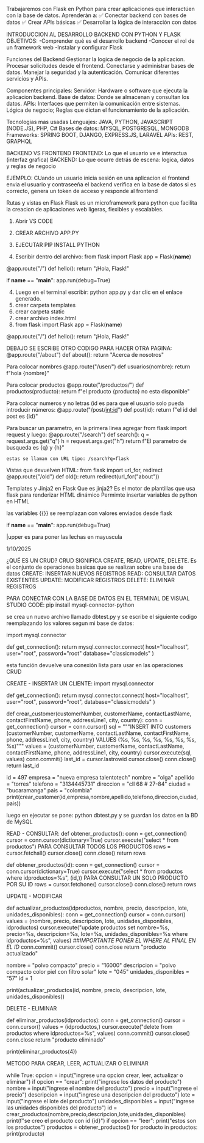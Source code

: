 Trabajaremos con Flask en Python para crear aplicaciones que interactúen con la base de datos.
Aprenderán a:
✅ Conectar backend con bases de datos
✅ Crear APIs básicas
✅ Desarrollar la lógica de interacción con datos

INTRODUCCION AL DESARROLLO BACKEND CON PYTHON Y FLASK
OBJETIVOS:
-Comprender qué es el desarrollo backend
-Conocer el rol de un framework web
-Instalar y configurar Flask

Funciones del Backend
Gestionar la logica de negocio de la aplicacion.
Procesar solicitudes desde el frontend.
Conectarse y administrar bases de datos.
Manejar la seguridad y la autenticación.
Comunicar diferentes servicios y APIs.

Componentes principales:
Servidor: Hardware o software que ejecuta la aplicacion backend.
Base de datos: Donde se almacenan y consultan los datos.
APIs: Interfaces que permiten la comunicación entre sistemas.
Lógica de negocio; Reglas que dictan el funcionamiento de la aplicación.

Tecnologias mas usadas
Lenguajes: JAVA, PYTHON, JAVASCRIPT (NODE.JS), PHP, C#
Bases de datos: MYSQL, POSTGRESQL, MONGODB
Frameworks: SPRING BOOT, DJANGO, EXPRESS.JS, LARAVEL
APIs: REST, GRAPHQL

BACKEND VS FRONTEND
FRONTEND: Lo que el usuario ve e interactua (interfaz grafica)
BACKEND: Lo que ocurre detrás de escena: logica, datos y reglas de negocio 

EJEMPLO: CUando un usuario inicia sesión en una aplicacion
el frontend envia el usuario y contraseeña
el backend verifica en la base de datos
si es correcto, genera un token de acceso y responde al frontend

Rutas y vistas en Flask 
Flask es un microframework para python que facilita la creacion de aplicaciones web ligeras, flexibles y escalables.

1. Abrir VS CODE

2. CREAR ARCHIVO APP.PY
3. EJECUTAR PIP INSTALL PYTHON

4. Escribir dentro del archivo:
from flask import Flask
app = Flask(__name__)

@app.route("/")
def hello():
    return "¡Hola, Flask!"

if __name__ == "__main__":
    app.run(debug=True)


4. Luego en el terminal escribir: python app.py y dar clic en el enlace generado.
5. crear carpeta templates
6. crear carpeta static
7. crear archivo index.html
8. from flask import Flask
app = Flask(__name__)

@app.route("/")
def hello():
    return "¡Hola, Flask!"

DEBAJO SE ESCRIBE OTRO CODIGO PARA HACER OTRA PAGINA:
@app.route("/about")
def about():
    return "Acerca de nosotros"

Para colocar nombres
@app.route("/user/<nombre>")
def usuarios(nombre):
    return f"hola {nombre}"

Para colocar productos
@app.route("/productos/<producto>")
def productos(producto):
    return f"el producto {producto} no esta disponible"

Para colocar numeros y no letras (id es para que el usuario solo pueda introducir números:
@app.route("/post/<int:id>")
def post(id):
    return f"el id del post es {id}"

Para buscar un parametro, en la primera linea agregar from flask import request y luego:
@app.route("/search")
def search():
    q = request.args.get("q")
    h = request.args.get("h")
    return f"El parametro de busqueda es {q} y {h}"

    estas se llaman con URL tipo: /search?q=flask

Vistas que devuelven HTML:
from flask import url_for, redirect 
@app.route("/old")
def old():
    return redirect(url_for("about"))

Templates y Jinja2 en Flask
Que es jinja2? Es el motor de plantillas que usa flask para renderizar HTML dinámico
Permimte insertar variables de python en HTML

las variables {{}} se reemplazan con valores enviados desde flask
    
if __name__ == "__main__":
    app.run(debug=True)

|upper es para poner las lechas en mayuscula

1/10/2025 

¿QUÉ ES UN CRUD?
CRUD SIGNIFICA CREATE, READ, UPDATE, DELETE. Es el conjunto de operaciones basicas que se realizan sobre una base de datos
CREATE: INSERTAR NUEVOS REGISTROS
READ: CONSULTAR DATOS EXISTENTES
UPDATE: MODIFICAR REGISTROS
DELETE: ELIMINAR REGISTROS

PARA CONECTAR CON LA BASE DE DATOS EN EL TERMINAL DE VISUAL STUDIO CODE:
pip install mysql-connector-python

se crea un nuevo archivo llamado dbtest.py 
y se escribe el siguiente codigo reemplazando los valores segun mi base de datos:

import mysql.connector

def get_connection():
    return mysql.connector.connect(
        host="localhost",
        user="root",
        password="root"
        database="classicmodels"
    )

esta función devuelve una conexión lista para usar en las operaciones CRUD

CREATE - INSERTAR UN CLIENTE:
import mysql.connector

def get_connection():
    return mysql.connector.connect(
        host="localhost",
        user="root",
        password="root",
        database="classicmodels"
    )

def crear_customer(customerNumber, customerName, contactLastName, contactFirstName, phone, addressLine1, city, country):
    conn = get_connection()
    cursor = conn.cursor()
    sql = """INSERT INTO customers (customerNumber, customerName, contactLastName, contactFirstName, phone, addressLine1, city, country) VALUES (%s, %s, %s, %s, %s, %s, %s, %s)"""
    values = (customerNumber, customerName, contactLastName, contactFirstName, phone, addressLine1, city, country)
    cursor.execute(sql, values)
    conn.commit()
    last_id = cursor.lastrowid
    cursor.close()
    conn.close()
    return last_id

id = 497
empresa = "nueva empresa talentotech"
nombre = "olga"
apellido = "torres"
telefono = "3134445731"
direccion = "cll 68 # 27-84"
ciudad = "bucaramanga"
pais = "colombia"
print(crear_customer(id,empresa,nombre,apellido,telefono,direccion,ciudad,pais))

luego en ejecutar se pone: python dbtest.py y se guardan los datos en la BD de MySQL

READ - CONSULTAR:
def obtener_productos():
    conn = get_connection()
    cursor = conn.cursor(dictionary=True)
    cursor.execute("select * from productos")               PARA CONSULTAR TODOS LOS PRODUCTOS
    rows = cursor.fetchall()
    cursor.close()
    conn.close()
    return rows                                        

def obtener_productos(id):
    conn = get_connection()
    cursor = conn.cursor(dictionary=True)
    cursor.execute("select * from productos where idproductos=%s", (id,))            PARA CONSULTAR UN SOLO PRODUCTO POR SU ID
    rows = cursor.fetchone()
    cursor.close()
    conn.close()
    return rows

UPDATE - MODIFICAR

def actualizar_productos(idproductos, nombre, precio, descripcion, lote, unidades_disponibles):
    conn = get_connection()
    cursor = conn.cursor()
    values = (nombre, precio, descripcion, lote, unidades_disponibles, idproductos)
    cursor.execute("update productos set nombre=%s, precio=%s, descripcion=%s, lote=%s, unidades_disponibles=%s where idproductos=%s", values)    *##IMPORTANTE PONER EL WHERE AL FINAL EN EL ID*
    conn.commit()
    cursor.close()
    conn.close
    return "producto actualizado" 

nombre = "polvo compacto"
precio = "16000"
descripcion = "polvo compacto color piel con filtro solar"
lote = "045"
unidades_disponibles = "57"
id = 1

print(actualizar_productos(id, nombre, precio, descripcion, lote, unidades_disponibles))

DELETE - ELIMINAR

def eliminar_productos(idproductos):
    conn = get_connection()
    cursor = conn.cursor()
    values = (idproductos,)
    cursor.execute("delete from productos where idproductos=%s", values)
    conn.commit()
    cursor.close()
    conn.close
    return "producto eliminado" 

print(eliminar_productos(4))


METODO PARA CREAR, LEER, ACTUALIZAR O ELIMINAR

while True:
    opcion = input("ingrese una opcion crear, leer, actualizar o eliminar")
    if opcion == "crear":
        print("ingrese los datos del producto")
        nombre = input("ingrese el nombre del producto")
        precio = input("ingrese el precio")
        descripcion = input("ingrese una descripcion del producto")
        lote = input("ingrese el lote del producto")
        unidades_disponibles = input("ingrese las unidades disponibles del producto")
        id = crear_productos(nombre,precio,descripcion,lote,unidades_disponibles)
        print(f"se creo el producto con id {id}")
    if opcion == "leer":
        print("estos son los productos")
        productos = obtener_productos()
        for producto in productos:
            print(producto)


